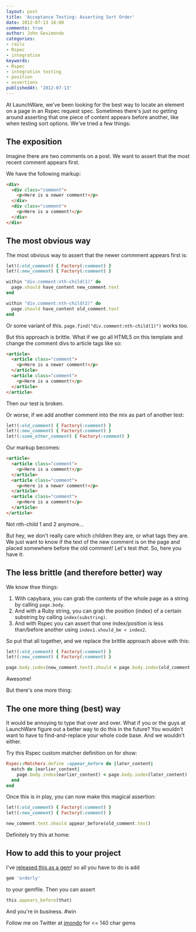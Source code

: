 ```yaml
---
layout: post
title: 'Acceptance Testing: Asserting Sort Order'
date: 2012-07-13 16:00
comments: true
author: John Gesimondo
categories:
- rails
- Rspec
- integration
keywords:
- Rspec
- integration testing
- position
- assertions
publishedAt: '2012-07-13'
---
```


At LaunchWare, we've been looking for the best way to locate an element on a page in an Rspec request spec. Sometimes there's just no getting around asserting that one piece of content appears before another, like when testing sort options. We've tried a few things:

<!-- more -->

## The exposition
Imagine there are two comments on a post. We want to assert that the most recent comment appears first.

We have the following markup:

``` html
<div>
  <div class="comment">
    <p>Here is a newer comment!</p>
  </div>
  <div class="comment">
    <p>Here is a comment!</p>
  </div>
</div>
```

## The most obvious way
The most obvious way to assert that the newer commment appears first is:

``` ruby
let!(:old_comment) { Factory(:comment) }
let!(:new_comment) { Factory(:comment) }

within "div.comment:nth-child(1)" do
  page.should have_content new_comment.text
end

within "div.comment:nth-child(2)" do
  page.should have_content old_comment.text
end
```

Or some variant of this. ```page.find("div.comment:nth-child(1)")``` works too.

But this approach is brittle. What if we go all HTML5 on this template and change the comment divs to article tags like so:

``` html
<article>
  <article class="comment">
    <p>Here is a newer comment!</p>
  </article>
  <article class="comment">
    <p>Here is a comment!</p>
  </article>
</article>
```

Then our test is broken.

Or worse, if we add another comment into the mix as part of another test:

``` ruby
let!(:old_comment) { Factory(:comment) }
let!(:new_comment) { Factory(:comment) }
let!(:some_other_comment) { Factory(:comment) }
```

Our markup becomes:

``` html
<article>
  <article class="comment">
    <p>Here is a comment!</p>
  </article>
  <article class="comment">
    <p>Here is a newer comment!</p>
  </article>
  <article class="comment">
    <p>Here is a comment!</p>
  </article>
</article>
```

Not nth-child 1 and 2 anymore...

But hey, we don't really care which children they are, or what tags they are. We just want to know if the text of the new comment is on the page and placed somewhere before the old comment! Let's test _that_. So, here you have it:

## The less brittle (and therefore better) way
We know thse things:

1. With capybara, you can grab the contents of the whole page as a string by calling ```page.body```.
2. And with a Ruby string, you can grab the position (index) of a certain substring by calling ```index(substring)```.
3. And with Rspec you can assert that one index/position is less than/before another using ``` index1.should_be < index2 ```.

So put that all together, and we replace the brittle approach above with this:

``` ruby
let!(:old_comment) { Factory(:comment) }
let!(:new_comment) { Factory(:comment) }

page.body.index(new_comment.text).should < page.body.index(old_comment.text)
```

Awesome!

But there's one more thing:

## The one more thing (best) way

It would be annoying to type that over and over. What if you or the guys at LaunchWare figure out a better way to do this in the future? You wouldn't want to have to find-and-replace your whole code base. And we wouldn't either.

Try this Rspec custom matcher definition on for show:

``` ruby
Rspec::Matchers.define :appear_before do |later_content|
  match do |earlier_content|
    page.body.index(earlier_content) < page.body.index(later_content)
  end
end
```

Once this is in play, you can now make this magical assertion:

``` ruby
let!(:old_comment) { Factory(:comment) }
let!(:new_comment) { Factory(:comment) }

new_comment.text.should appear_before(old_comment.text)
```

Definitely try this at home:

## How to add this to your project

I've [released this as a gem](https://github.com/jmondo/orderly)! so all you have to do is add
```ruby
gem 'orderly'
```
to your gemfile. Then you can assert
```ruby
this.appears_before(that)
```
And you're in business. \#win

Follow me on Twitter at [jmondo](https://twitter.com/jmondo) for <= 140 char gems

